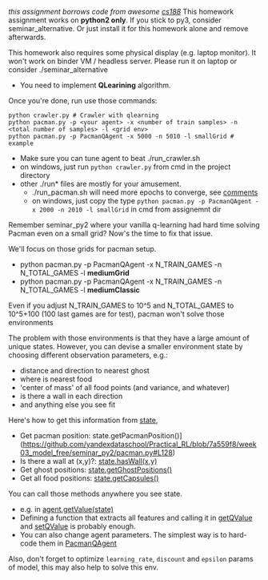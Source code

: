 _this assignment borrows code from awesome [cs188](http://ai.berkeley.edu/project_overview.html)_
This homework assignment works on __python2 only__. If you stick to py3, consider seminar_alternative. Or just install it for this homework alone and remove afterwards.

This homework also requires some physical display (e.g. laptop monitor). It won't work on binder VM / headless server. Please run it on laptop or consider ./seminar_alternative


* You need to implement **QLearining** algorithm.

Once you're done, run use those commands:
```
python crawler.py # Crawler with qlearning
python pacman.py -p <your agent> -x <number of train samples> -n <total number of samples> -l <grid env>
python pacman.py -p PacmanQAgent -x 5000 -n 5010 -l smallGrid # example
```
* Make sure you can tune agent to beat ./run_crawler.sh
 * on windows, just run `python crawler.py` from cmd in the project directory
* other ./run* files are mostly for your amusement. 
  * ./run_pacman.sh will need more epochs to converge, see [comments](https://github.com/yandexdataschool/Practical_RL/blob/master/week03_model_free/seminar_py2/run_pacman.sh)
  * on windows, just copy the type `python pacman.py -p PacmanQAgent -x 2000 -n 2010 -l smallGrid` in cmd from assignemnt dir


Remember seminar_py2 where your vanilla q-learning had hard time solving Pacman even on a small grid? Now's the time to fix that issue.

We'll focus on those grids for pacman setup.
* python pacman.py -p PacmanQAgent -x N_TRAIN_GAMES -n N_TOTAL_GAMES -l __mediumGrid__
* python pacman.py -p PacmanQAgent -x N_TRAIN_GAMES -n N_TOTAL_GAMES -l __mediumClassic__

Even if you adjust N_TRAIN_GAMES to 10^5 and N_TOTAL_GAMES to 10^5+100 (100 last games are for test), pacman won't solve those environments

The problem with those environments is that they have a large amount of unique states. However, you can devise a smaller environment state by choosing different observation parameters, e.g.:
 * distance and direction to nearest ghost
 * where is nearest food
 * 'center of mass' of all food points (and variance, and whatever)
 * is there a wall in each direction
 * and anything else you see fit 
 
Here's how to get this information from [state](https://github.com/yandexdataschool/Practical_RL/blob/7a559f8/week03_model_free/seminar_py2/pacman.py#L49),
 * Get pacman position: state.getPacmanPosition()](https://github.com/yandexdataschool/Practical_RL/blob/7a559f8/week03_model_free/seminar_py2/pacman.py#L128)
 * Is there a wall at (x,y)?: [state.hasWall(x,y)](https://github.com/yandexdataschool/Practical_RL/blob/7a559f8/week03_model_free/seminar_py2/pacman.py#L189)
 * Get ghost positions: [state.getGhostPositions()](https://github.com/yandexdataschool/Practical_RL/blob/7a559f8/week03_model_free/seminar_py2/pacman.py#L144)
 * Get all food positions: [state.getCapsules()](https://github.com/yandexdataschool/Practical_RL/blob/7a559f8/week03_model_free/seminar_py2/pacman.py#L153)
 
You can call those methods anywhere you see state.
 * e.g. in [agent.getValue(state)](https://github.com/yandexdataschool/Practical_RL/blob/7a559f8/week03_model_free/seminar_py2/qlearningAgents.py#L52)
 * Defining a function that extracts all features and calling it in [getQValue](https://github.com/yandexdataschool/Practical_RL/blob/7a559f8/week03_model_free/seminar_py2/qlearningAgents.py#L38) and [setQValue](https://github.com/yandexdataschool/Practical_RL/blob/7a559f8/week03_model_free/seminar_py2/qlearningAgents.py#L44) is probably enough.
 * You can also change agent parameters. The simplest way is to hard-code them in [PacmanQAgent](https://github.com/yandexdataschool/Practical_RL/blob/7a559f8/week03_model_free/seminar_py2/qlearningAgents.py#L140)

Also, don't forget to optimize ```learning_rate```, ```discount``` and ```epsilon``` params of model, this may also help to solve this env.
